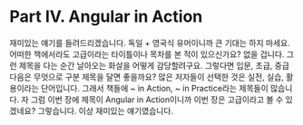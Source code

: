 # Part Ⅳ. Angular in Action

재미있는 얘기를 들려드리겠습니다. 독일 + 영국식 유머이니까 큰 기대는 하지 마세요. 어떠한 책에서라도 고급이라는 타이틀이나 목차를 본 적이 있으신가요? 없을 겁니다. 그런 제목을 다는 순간 날아오는 화살을 어떻게 감당할려구요. 그렇다면 입문, 초급, 중급 다음은 무엇으로 구분 제목을 달면 좋을까요? 많은 저자들이 선택한 것은 실전, 실습, 활용이라는 단어입니다. 그래서 책들에 ~ in Action, ~ in Practice라는 제목들이 많습니다. 자 그럼 이번 장에 제목이 Angular in Action이니까 이번 장은 고급이라고 볼 수 있겠네요? 그렇습니다. 이상 재미있는 얘기였습니다. 
